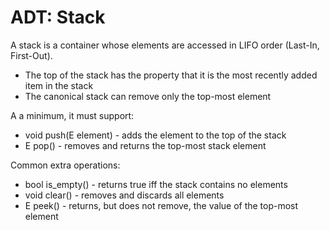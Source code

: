 # ADT: Stack
A stack is a container whose elements are accessed in LIFO order (Last-In, First-Out).

*   The top of the stack has the property that it is the most recently added item in the stack
*   The canonical stack can remove only the top-most element

A a minimum, it must support:

*   void push(E element) - adds the element to the top of the stack
*   E pop() - removes and returns the top-most stack element

Common extra operations:

*   bool is_empty() - returns true iff the stack contains no elements
*   void clear() - removes and discards all elements
*   E peek() - returns, but does not remove, the value of the top-most element
